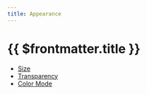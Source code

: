 ```yaml
---
title: Appearance
---
```


# {{ $frontmatter.title }}

- [Size](/guidelines/size)
- [Transparency](/guidelines/transparency)
- [Color Mode](/guidelines/color-mode)
